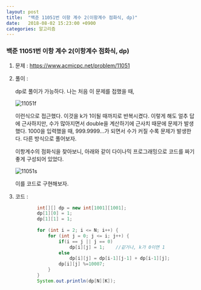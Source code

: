 ```yaml
---
layout: post
title:  "백준 11051번 이항 계수 2(이항계수 점화식, dp)"
date:   2018-08-02 15:23:00 +0900
categories: 알고리즘
---
```

### 백준 11051번 이항 계수 2(이항계수 점화식, dp)

1. 문제 : https://www.acmicpc.net/problem/11051

2. 풀이 : 

   dp로 풀이가 가능하다. 나는 처음 이 문제를 접했을 때, 

   ![11051f](https://user-images.githubusercontent.com/33653318/43565758-d60a1aa0-9666-11e8-8b12-863983534f4e.PNG)

   

   이런식으로 접근했다. 이것을 k가 1이될 때까지로 반복시켰다. 이렇게 해도 얼추 답에 근사하지만, 수가 많아지면서 double을 계산하기에 근사치 때문에 문제가 발생했다. 1000을 입력했을 때, 999.9999...가 되면서 수가 커질 수록 문제가 발생한다. 다른 방식으로 풀어보자.

   

   이항계수의 점화식을 찾아보니, 아래와 같이 다이나믹 프로그래밍으로 코드를 짜기 좋게 구성되어 있었다.

   ![11051s](https://user-images.githubusercontent.com/33653318/43565759-d639b364-9666-11e8-9891-5104b318f6d9.PNG)

   

   이를 코드로 구현해보자.

3. 코드 :

   ```java
           int[][] dp = new int[1001][1001];
           dp[1][0] = 1;
           dp[1][1] = 1;
    
           for (int i = 2; i <= N; i++) {
               for (int j = 0; j <= i; j++) {		
                   if(i == j || j == 0)
                       dp[i][j] = 1;	//같거나, k가 0이면 1	
                   else
                       dp[i][j] = dp[i-1][j-1] + dp[i-1][j];
                   dp[i][j] %=10007;
               }
           }
           System.out.println(dp[N][K]);
   ```


